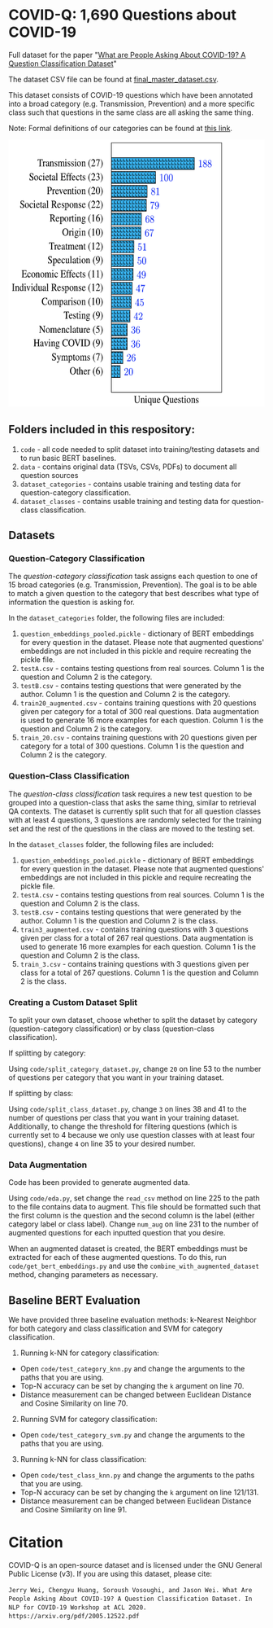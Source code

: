 # COVID-Q: 1,690 Questions about COVID-19

Full dataset for the paper "[What are People Asking About COVID-19? A Question Classification Dataset](https://openreview.net/forum?id=qd51R0JNLl)"

The dataset CSV file can be found at [final_master_dataset.csv](https://github.com/JerryWei03/COVID-Q/blob/master/final_master_dataset.csv).

This dataset consists of COVID-19 questions which have been annotated into a broad category (e.g. Transmission, Prevention) and a more specific class such that questions in the same class are all asking the same thing.

Note: Formal definitions of our categories can be found at [this link](https://docs.google.com/document/d/1SgFB3qFo5Wb7PaoziaUtowfT6pQuVDcMrFfOydyV24s/edit?usp=sharing).

<p align="center">
  <img width="610" height="525" src="https://github.com/JerryWei03/COVID-Q/blob/master/Figure.png">
</p>

## Folders included in this respository:
1. `code` - all code needed to split dataset into training/testing datasets and to run basic BERT baselines.
2. `data` - contains original data (TSVs, CSVs, PDFs) to document all question sources
3. `dataset_categories` - contains usable training and testing data for question-category classification.
4. `dataset_classes` - contains usable training and testing data for question-class classification.


## Datasets
### Question-Category Classification
The *question-category classification* task assigns each question to one of 15 broad categories (e.g. Transmission, Prevention). The goal is to be able to match a given question to the category that best describes what type of information the question is asking for.

In the `dataset_categories` folder, the following files are included:
  1. `question_embeddings_pooled.pickle` - dictionary of BERT embeddings for every question in the dataset. Please note that augmented questions' embeddings are not included in this pickle and require recreating the pickle file.
  2. `testA.csv` - contains testing questions from real sources. Column 1 is the question and Column 2 is the category.
  3. `testB.csv` - contains testing questions that were generated by the author. Column 1 is the question and Column 2 is the category.
  4. `train20_augmented.csv` - contains training questions with 20 questions given per category for a total of 300 real questions. Data augmentation is used to generate 16 more examples for each question. Column 1 is the question and Column 2 is the category.
  5. `train_20.csv` - contains training questions with 20 questions given per category for a total of 300 questions. Column 1 is the question and Column 2 is the category.
  
 ### Question-Class Classification
The *question-class classification* task requires a new test question to be grouped into a question-class that asks the same thing, similar to retrieval QA contexts. The dataset is currently split such that for all question classes with at least 4 questions, 3 questions are randomly selected for the training set and the rest of the questions in the class are moved to the testing set.

In the `dataset_classes` folder, the following files are included:
  1. `question_embeddings_pooled.pickle` - dictionary of BERT embeddings for every question in the dataset. Please note that augmented questions' embeddings are not included in this pickle and require recreating the pickle file.
  2. `testA.csv` - contains testing questions from real sources. Column 1 is the question and Column 2 is the class.
  3. `testB.csv` - contains testing questions that were generated by the author. Column 1 is the question and Column 2 is the class.
  4. `train3_augmented.csv` - contains training questions with 3 questions given per class for a total of 267 real questions. Data augmentation is used to generate 16 more examples for each question. Column 1 is the question and Column 2 is the class.
  5. `train_3.csv` - contains training questions with 3 questions given per class for a total of 267 questions. Column 1 is the question and Column 2 is the class.

### Creating a Custom Dataset Split
To split your own dataset, choose whether to split the dataset by category (question-category classification) or by class (question-class classification).

If splitting by category:

Using `code/split_category_dataset.py`, change `20` on line 53 to the number of questions per category that you want in your training dataset.

If splitting by class:

Using `code/split_class_dataset.py`, change `3` on lines 38 and 41 to the number of questions per class that you want in your training dataset. Additionally, to change the threshold for filtering questions (which is currently set to 4 because we only use question classes with at least four questions), change `4` on line 35 to your desired number.

### Data Augmentation
Code has been provided to generate augmented data.

Using `code/eda.py`, set change the `read_csv` method on line 225 to the path to the file contains data to augment. This file should be formatted such that the first column is the question and the second column is the label (either category label or class label). Change `num_aug` on line 231 to the number of augmented questions for each inputted question that you desire.

When an augmented dataset is created, the BERT embeddings must be extracted for each of these augmented questions. To do this, run `code/get_bert_embeddings.py` and use the `combine_with_augmented_dataset` method, changing parameters as necessary.

## Baseline BERT Evaluation
We have provided three baseline evaluation methods: k-Nearest Neighbor for both category and class classification and SVM for category classification.

1. Running k-NN for category classification:
  - Open `code/test_category_knn.py` and change the arguments to the paths that you are using.
  - Top-N accuracy can be set by changing the `k` argument on line 70.
  - Distance measurement can be changed between Euclidean Distance and Cosine Similarity on line 70.
  
2. Running SVM for category classification:
  - Open `code/test_category_svm.py` and change the arguments to the paths that you are using.
  
3. Running k-NN for class classification:
  - Open `code/test_class_knn.py` and change the arguments to the paths that you are using.
  - Top-N accuracy can be set by changing the `k` argument on line 121/131.
  - Distance measurement can be changed between Euclidean Distance and Cosine Similarity on line 91.
  

# Citation
COVID-Q is an open-source dataset and is licensed under the GNU General Public License (v3). If you are using this dataset, please cite:

`Jerry Wei, Chengyu Huang, Soroush Vosoughi, and Jason Wei. What Are People Asking About COVID-19? A Question Classification Dataset. In NLP for COVID-19 Workshop at ACL 2020. https://arxiv.org/pdf/2005.12522.pdf`
